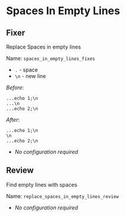 # Spaces In Empty Lines
## Fixer
  Replace Spaces in empty lines

  Name: `spaces_in_empty_lines_fixes`

  - `.` - space
  - `\n` - new line

  *Before*:
  ```
...echo 1;\n
...\n
...echo 2;\n
  ```
  *After*:
  ```
...echo 1;\n
\n
...echo 2;\n
  ```

  * _No configuration required_

## Review
  Find empty lines with spaces

  Name: `replace_spaces_in_empty_lines_review`

  * _No configuration required_
